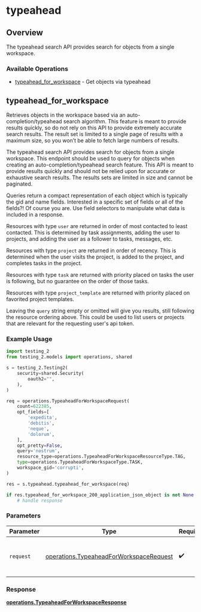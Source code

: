 # typeahead

## Overview

The typeahead search API provides search for objects from a single workspace.

### Available Operations

* [typeahead_for_workspace](#typeahead_for_workspace) - Get objects via typeahead

## typeahead_for_workspace

Retrieves objects in the workspace based via an auto-completion/typeahead
search algorithm. This feature is meant to provide results quickly, so do
not rely on this API to provide extremely accurate search results. The
result set is limited to a single page of results with a maximum size, so
you won’t be able to fetch large numbers of results.

The typeahead search API provides search for objects from a single
workspace. This endpoint should be used to query for objects when
creating an auto-completion/typeahead search feature. This API is meant
to provide results quickly and should not be relied upon for accurate or
exhaustive search results. The results sets are limited in size and
cannot be paginated.

Queries return a compact representation of each object which is typically
the gid and name fields. Interested in a specific set of fields or all of
the fields?! Of course you are. Use field selectors to manipulate what
data is included in a response.

Resources with type `user` are returned in order of most contacted to
least contacted. This is determined by task assignments, adding the user
to projects, and adding the user as a follower to tasks, messages,
etc.

Resources with type `project` are returned in order of recency. This is
determined when the user visits the project, is added to the project, and
completes tasks in the project.

Resources with type `task` are returned with priority placed on tasks
the user is following, but no guarantee on the order of those tasks.

Resources with type `project_template` are returned with priority
placed on favorited project templates.

Leaving the `query` string empty or omitted will give you results, still
following the resource ordering above. This could be used to list users or
projects that are relevant for the requesting user's api token.

### Example Usage

```python
import testing_2
from testing_2.models import operations, shared

s = testing_2.Testing2(
    security=shared.Security(
        oauth2="",
    ),
)

req = operations.TypeaheadForWorkspaceRequest(
    count=622385,
    opt_fields=[
        'expedita',
        'debitis',
        'neque',
        'dolorum',
    ],
    opt_pretty=False,
    query='nostrum',
    resource_type=operations.TypeaheadForWorkspaceResourceType.TAG,
    type=operations.TypeaheadForWorkspaceType.TASK,
    workspace_gid='corrupti',
)

res = s.typeahead.typeahead_for_workspace(req)

if res.typeahead_for_workspace_200_application_json_object is not None:
    # handle response
```

### Parameters

| Parameter                                                                                          | Type                                                                                               | Required                                                                                           | Description                                                                                        |
| -------------------------------------------------------------------------------------------------- | -------------------------------------------------------------------------------------------------- | -------------------------------------------------------------------------------------------------- | -------------------------------------------------------------------------------------------------- |
| `request`                                                                                          | [operations.TypeaheadForWorkspaceRequest](../../models/operations/typeaheadforworkspacerequest.md) | :heavy_check_mark:                                                                                 | The request object to use for the request.                                                         |


### Response

**[operations.TypeaheadForWorkspaceResponse](../../models/operations/typeaheadforworkspaceresponse.md)**


